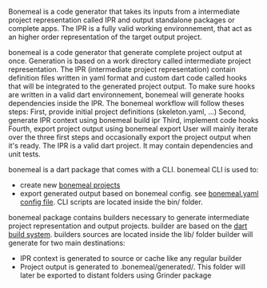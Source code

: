 Bonemeal is a code generator that takes its inputs from a intermediate project representation called IPR and output standalone packages or complete apps.
The IPR is a fully valid working environnement, that act as an higher order representation of the target output project.



bonemeal is a code generator that generate complete project output at once.
Generation is based on a work directory called intermediate project representation. The IPR (intermediate project representation) contain definition files written in yaml format and custom dart code called hooks that will be integrated to the generated project output.
To make sure hooks are written in a valid dart environnement, bonemeal will generate hooks dependencies inside the IPR.
The bonemeal workflow will follow theses steps:
First, provide initial project definitions (skeleton.yaml, ...)
Second, generate IPR context using bonemeal build ipr
Third, implement code hooks
Fourth, export project output using bonemeal export
User will mainly iterate over the three first steps and occasionally export the project output when it's ready.
The IPR is a valid dart project. It may contain dependencies and unit tests.


bonemeal is a dart package that comes with a CLI.
bonemeal CLI is used to:
  - create new [bonemeal projects]()
  - export generated output based on bonemeal config. see [bonemeal.yaml config file]().
CLI scripts are located inside the bin/ folder.

bonemeal package contains builders necessary to generate intermediate project representation and output projects.
builder are based on the [dart build system]().
builders sources are located inside the lib/ folder
builder will generate for two main destinations:
  - IPR context is generated to source or cache like any regular builder
  - Project output is generated to .bonemeal/generated/. This folder will later be exported to distant folders using Grinder package